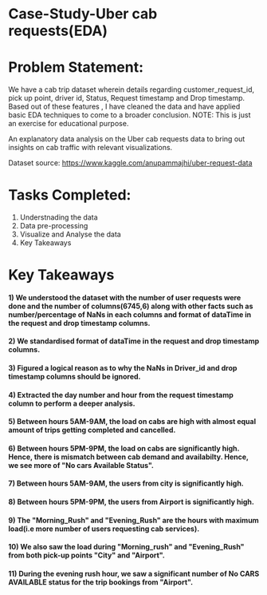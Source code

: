 # Case-Study-Uber cab requests(EDA)

# Problem Statement:

We have a cab trip dataset wherein details regarding customer_request_id, pick up point, driver id, Status, Request timestamp and Drop timestamp. Based out of these features , I have cleaned the data and have applied basic EDA techniques to come to a broader conclusion.
NOTE: This is just an exercise for educational purpose.

An explanatory data analysis on the Uber cab requests data to bring out insights on cab traffic with relevant visualizations.

Dataset source: https://www.kaggle.com/anupammajhi/uber-request-data

# Tasks Completed:

1. Understnading the data
2. Data pre-processing
3. Visualize and Analyse the data
4. Key Takeaways

# Key Takeaways

#### 1) We understood the dataset with the number of user requests were done and the number of columns(6745,6) along with other facts such as number/percentage of NaNs in each columns and format of dataTime in the request and drop timestamp columns.
#### 2) We standardised format of dataTime in the request and drop timestamp columns.
#### 3) Figured a logical reason as to why the NaNs in Driver_id and drop timestamp columns should be ignored.
#### 4) Extracted the day number and hour from the request timestamp column to perform a deeper analysis.
#### 5) Between hours 5AM-9AM, the load on cabs are high with almost equal amount of trips getting completed and cancelled.
#### 6) Between hours 5PM-9PM, the load on cabs are significantly high. Hence, there is mismatch between cab demand and availabilty. Hence, we see more of "No cars Available Status".
#### 7) Between hours 5AM-9AM, the users from city is significantly high.
#### 8) Between hours 5PM-9PM, the users from Airport is significantly high.
#### 9) The "Morning_Rush" and "Evening_Rush" are the hours with maximum load(i.e more number of users requesting cab services).
#### 10) We also saw the load during "Morning_rush" and "Evening_Rush" from both pick-up points "City" and "Airport".
#### 11) During the evening rush hour, we saw a significant number of No CARS AVAILABLE status  for the trip bookings from "Airport".
